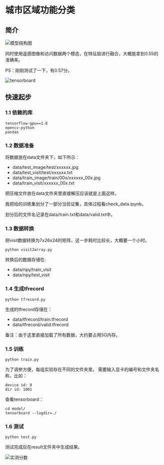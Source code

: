 # 城市区域功能分类

## 简介

![模型结构图](https://s2.ax1x.com/2019/05/05/E0C5Mq.png)

同时使用遥感图像和访问数据两个模态，在特征层进行融合，大概能拿到0.55的准确率。

PS：刚刚测试了一下，有0.57分。

![tensorboard](https://s2.ax1x.com/2019/05/05/E0Puef.png)

## 快速起步
### 1.1 依赖的库
```
tensorflow-gpu==1.8
opencv-python
pandas 
```
### 1.2 数据准备
将数据放在data文件夹下，如下所示：
- data/test_image/test/xxxxxx.jpg
- data/test_visit/test/xxxxxx.txt
- data/train_image/train/00x/xxxxxx_00x.jpg
- data/train_visit/xxxxxx_00x.txt

把压缩文件放在data文件夹里直接解压应该就是上面这样。

我把给的训练集划分了一部分当验证集，具体过程看check_data.ipynb。

划分后的文件名记录在data/train.txt和data/valid.txt中。

### 1.3 数据转换
把visit数据转换为7x26x24的矩阵，这一步耗时比较长，大概要一个小时。
```
python visit2array.py
```
转换后的数据存储在:
- data/npy/train_visit
- data/npy/test_visit

### 1.4 生成tfrecord
```
python tfrecord.py
```
生成的tfrecord存储在：
- data/tfrecord/train.tfrecord
- data/tfrecord/valid.tfrecord

备注：由于这里直接加载了所有数据，大约要占用5G内存。

### 1.5 训练
```
python train.py
```
为了调参方便，每组实验存在不同的文件夹里。
需要输入显卡的编号和文件夹名称，比如：
```
device id: 0
dir id: 1001
```

查看tensorboard：
```
cd model/
tensorboard --logdir=./
```

### 1.6 测试
```
python test.py
```
测试完成后在result文件夹中生成结果。

![实测分数](https://s2.ax1x.com/2019/05/05/E0PYyq.png)

